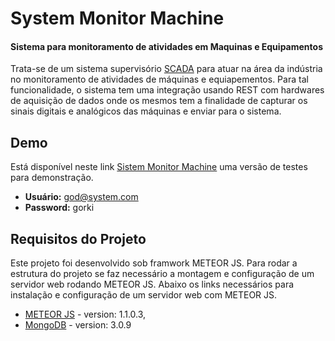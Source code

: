 # System Monitor Machine
#### Sistema para monitoramento de atividades em Maquinas e Equipamentos

Trata-se de um sistema supervisório [SCADA](https://pt.wikipedia.org/wiki/Sistemas_de_Supervis%C3%A3o_e_Aquisi%C3%A7%C3%A3o_de_Dados) para atuar na área da indústria no monitoramento de atividades de máquinas e equiapementos. Para tal funcionalidade, o sistema tem uma integração usando REST com hardwares de aquisição de dados onde os mesmos tem a finalidade de capturar os sinais digitais e analógicos das máquinas e enviar para o sistema.


## Demo

Está disponível neste link [Sistem Monitor Machine](http://systemmonitormachine.meteor.com/) uma versão de testes para demonstração.

- **Usuário:** god@system.com
- **Password:** gorki


## Requisitos do Projeto

Este projeto foi desenvolvido sob framwork METEOR JS. Para rodar a estrutura do projeto se faz necessário a montagem e configuração de um servidor web rodando METEOR JS. Abaixo os links necessários para instalação e configuração de um servidor web com METEOR JS.

* [METEOR JS](https://www.meteor.com/install) - version: 1.1.0.3,
* [MongoDB](https://docs.mongodb.org/manual/installation/) - version: 3.0.9
